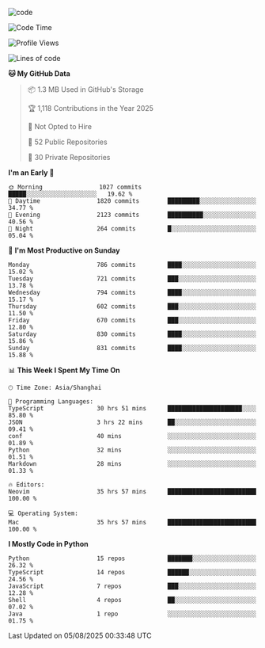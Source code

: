 
<!--
**liuyaanng/liuyaanng** is a ✨ _special_ ✨ repository because its `README.md` (this file) appears on your GitHub profile.

Here are some ideas to get you started:

- 🔭 I’m currently working on ...
- 🌱 I’m currently learning ...
- 👯 I’m looking to collaborate on ...
- 🤔 I’m looking for help with ...
- 💬 Ask me about ...
- 📫 How to reach me: ...
- 😄 Pronouns: ...
- ⚡ Fun fact: ...
-->


![code](https://cdn.jsdelivr.net/gh/liuyaanng/liuyaanng@1.0/code.gif) 

<!--START_SECTION:waka-->
![Code Time](http://img.shields.io/badge/Code%20Time-1%2C773%20hrs%2021%20mins-blue)

![Profile Views](http://img.shields.io/badge/Profile%20Views-0-blue)

![Lines of code](https://img.shields.io/badge/From%20Hello%20World%20I%27ve%20Written-26.3%20million%20lines%20of%20code-blue)

**🐱 My GitHub Data** 

> 📦 1.3 MB Used in GitHub's Storage 
 > 
> 🏆 1,118 Contributions in the Year 2025
 > 
> 🚫 Not Opted to Hire
 > 
> 📜 52 Public Repositories 
 > 
> 🔑 30 Private Repositories 
 > 
**I'm an Early 🐤** 

```text
🌞 Morning                1027 commits        █████░░░░░░░░░░░░░░░░░░░░   19.62 % 
🌆 Daytime                1820 commits        █████████░░░░░░░░░░░░░░░░   34.77 % 
🌃 Evening                2123 commits        ██████████░░░░░░░░░░░░░░░   40.56 % 
🌙 Night                  264 commits         █░░░░░░░░░░░░░░░░░░░░░░░░   05.04 % 
```
📅 **I'm Most Productive on Sunday** 

```text
Monday                   786 commits         ████░░░░░░░░░░░░░░░░░░░░░   15.02 % 
Tuesday                  721 commits         ███░░░░░░░░░░░░░░░░░░░░░░   13.78 % 
Wednesday                794 commits         ████░░░░░░░░░░░░░░░░░░░░░   15.17 % 
Thursday                 602 commits         ███░░░░░░░░░░░░░░░░░░░░░░   11.50 % 
Friday                   670 commits         ███░░░░░░░░░░░░░░░░░░░░░░   12.80 % 
Saturday                 830 commits         ████░░░░░░░░░░░░░░░░░░░░░   15.86 % 
Sunday                   831 commits         ████░░░░░░░░░░░░░░░░░░░░░   15.88 % 
```


📊 **This Week I Spent My Time On** 

```text
🕑︎ Time Zone: Asia/Shanghai

💬 Programming Languages: 
TypeScript               30 hrs 51 mins      █████████████████████░░░░   85.80 % 
JSON                     3 hrs 22 mins       ██░░░░░░░░░░░░░░░░░░░░░░░   09.41 % 
conf                     40 mins             ░░░░░░░░░░░░░░░░░░░░░░░░░   01.89 % 
Python                   32 mins             ░░░░░░░░░░░░░░░░░░░░░░░░░   01.51 % 
Markdown                 28 mins             ░░░░░░░░░░░░░░░░░░░░░░░░░   01.33 % 

🔥 Editors: 
Neovim                   35 hrs 57 mins      █████████████████████████   100.00 % 

💻 Operating System: 
Mac                      35 hrs 57 mins      █████████████████████████   100.00 % 
```

**I Mostly Code in Python** 

```text
Python                   15 repos            ███████░░░░░░░░░░░░░░░░░░   26.32 % 
TypeScript               14 repos            ██████░░░░░░░░░░░░░░░░░░░   24.56 % 
JavaScript               7 repos             ███░░░░░░░░░░░░░░░░░░░░░░   12.28 % 
Shell                    4 repos             ██░░░░░░░░░░░░░░░░░░░░░░░   07.02 % 
Java                     1 repo              ░░░░░░░░░░░░░░░░░░░░░░░░░   01.75 % 
```




 Last Updated on 05/08/2025 00:33:48 UTC
<!--END_SECTION:waka-->
